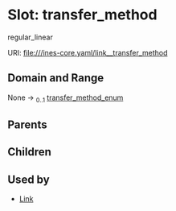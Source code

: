 
# Slot: transfer_method

regular_linear

URI: [file:///ines-core.yaml/link__transfer_method](file:///ines-core.yaml/link__transfer_method)


## Domain and Range

None &#8594;  <sub>0..1</sub> [transfer_method_enum](transfer_method_enum.md)

## Parents


## Children


## Used by

 * [Link](Link.md)
